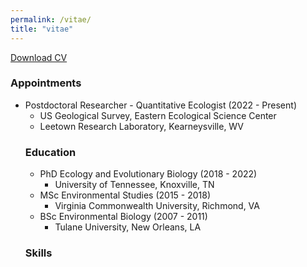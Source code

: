 ```yaml
---
permalink: /vitae/
title: "vitae"
---
```


[Download CV](https://github.com/woodstaylor/CV/raw/main/woodsTaylor_CV.pdf)

<h3><i class="fas fa-fw fa-terminal"></i> Appointments </h3>
<ul>
<li> Postdoctoral Researcher - Quantitative Ecologist (2022 - Present) 
<ul>
<li> US Geological Survey, Eastern Ecological Science Center </li>
<li> Leetown Research Laboratory, Kearneysville, WV </li>
</ul>

<h3><i class="fas fa-fw fa-graduation-cap"></i> Education </h3>
<ul>
<li> PhD Ecology and Evolutionary Biology (2018 - 2022) 
<ul>
<li> University of Tennessee, Knoxville, TN </li>
</ul>
</li>
<li> MSc Environmental Studies (2015 - 2018) 
<ul>
<li> Virginia Commonwealth University, Richmond, VA </li> 
</ul>
</li>
<li> BSc Environmental Biology (2007 - 2011) 
<ul>
<li> Tulane University, New Orleans, LA </li> 
</ul>
</li> 
</ul>

<h3><i class="fas fa-fw fa-laptop-code"></i> Skills </h3>
<i class="fab fa-fw fa-r-project"></i><i class="fab fa-fw fa-python"></i><i class="fab fa-fw fa-markdown"></i>